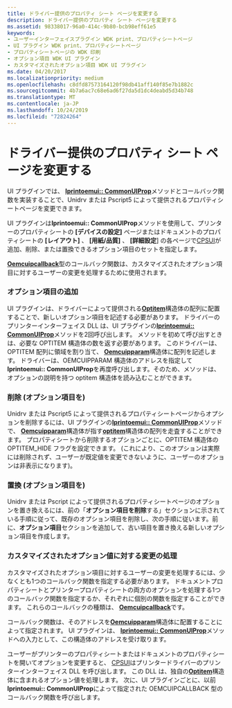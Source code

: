 ```yaml
---
title: ドライバー提供のプロパティ シート ページを変更する
description: ドライバー提供のプロパティ シート ページを変更する
ms.assetid: 98338017-96a0-414c-9b80-bcb98eff61e5
keywords:
- ユーザーインターフェイスプラグイン WDK print、プロパティシートページ
- UI プラグイン WDK print、プロパティシートページ
- プロパティシートページの WDK 印刷
- オプション項目 WDK UI プラグイン
- カスタマイズされたオプション項目 WDK UI プラグイン
ms.date: 04/20/2017
ms.localizationpriority: medium
ms.openlocfilehash: c8dfd87573164120f98db41aff140f85e7b1882c
ms.sourcegitcommit: 4b7a6ac7c68e6ad6f27da5d1dc4deabd5d34b748
ms.translationtype: MT
ms.contentlocale: ja-JP
ms.lasthandoff: 10/24/2019
ms.locfileid: "72824264"
---
```

# <a name="modifying-a-driver-supplied-property-sheet-page"></a>ドライバー提供のプロパティ シート ページを変更する





UI プラグインでは、 [**Iprintoemui:: CommonUIProp**](https://docs.microsoft.com/windows-hardware/drivers/ddi/prcomoem/nf-prcomoem-iprintoemui-commonuiprop)メソッドとコールバック関数を実装することで、Unidrv または Pscript5 によって提供されるプロパティシートページを変更できます。

UI プラグインは**Iprintoemui:: CommonUIProp**メソッドを使用して、プリンターのプロパティシートの **[デバイスの設定]** ページまたはドキュメントのプロパティシートの **[レイアウト]** 、 **[用紙/品質]** 、 **[詳細設定**] の各ページで[CPSUI](common-property-sheet-user-interface.md)が追加、削除、または置換できるオプション項目のセットを指定します。

[**Oemcuipcallback**](https://docs.microsoft.com/windows-hardware/drivers/ddi/printoem/nc-printoem-oemcuipcallback)型のコールバック関数は、カスタマイズされたオプション項目に対するユーザーの変更を処理するために使用されます。

### <a href="" id="ddk-adding-option-items-gg"></a>オプション項目の追加

UI プラグインは、ドライバーによって提供される[**Optitem**](https://docs.microsoft.com/windows-hardware/drivers/ddi/compstui/ns-compstui-_optitem)構造体の配列に配置することで、新しいオプション項目を記述する必要があります。 ドライバーのプリンターインターフェイス DLL は、UI プラグインの[**Iprintoemui:: CommonUIProp**](https://docs.microsoft.com/windows-hardware/drivers/ddi/prcomoem/nf-prcomoem-iprintoemui-commonuiprop)メソッドを2回呼び出します。 メソッドを初めて呼び出すときは、必要な OPTITEM 構造体の数を返す必要があります。 このドライバーは、OPTITEM 配列に領域を割り当て、 [**Oemcuipparam**](https://docs.microsoft.com/windows-hardware/drivers/ddi/printoem/ns-printoem-_oemcuipparam)構造体に配列を記述します。 ドライバーは、OEMCUIPPARAM 構造体のアドレスを指定して**Iprintoemui:: CommonUIProp**を再度呼び出します。そのため、メソッドは、オプションの説明を持つ optitem 構造体を読み込むことができます。

### <a href="" id="ddk-removing-option-items-gg"></a>削除 (オプション項目を)

Unidrv または Pscript5 によって提供されるプロパティシートページからオプションを削除するには、UI プラグインの[**Iprintoemui:: CommonUIProp**](https://docs.microsoft.com/windows-hardware/drivers/ddi/prcomoem/nf-prcomoem-iprintoemui-commonuiprop)メソッドで、 [**Oemcuipparam**](https://docs.microsoft.com/windows-hardware/drivers/ddi/printoem/ns-printoem-_oemcuipparam)構造体が指す[**optitem**](https://docs.microsoft.com/windows-hardware/drivers/ddi/compstui/ns-compstui-_optitem)構造体の配列を走査することができます。 プロパティシートから削除するオプションごとに、OPTITEM 構造体の OPTITEM\_HIDE フラグを設定できます。 (これにより、このオプションは実際には削除されず、ユーザーが既定値を変更できないように、ユーザーのオプションは非表示になります)。

### <a href="" id="ddk-replacing-option-items-gg"></a>置換 (オプション項目を)

Unidrv または Pscript によって提供されるプロパティシートページのオプションを置き換えるには、前の「**オプション項目を削除**する」セクションに示されている手順に従って、既存のオプション項目を削除し、次の手順に従います。前に、**オプション項目**セクションを追加して、古い項目を置き換える新しいオプション項目を作成します。

### <a href="" id="ddk-handling-modifications-to-customized-option-values-gg"></a>カスタマイズされたオプション値に対する変更の処理

カスタマイズされたオプション項目に対するユーザーの変更を処理するには、少なくとも1つのコールバック関数を指定する必要があります。 ドキュメントプロパティシートとプリンタープロパティシートの両方のオプションを処理する1つのコールバック関数を指定するか、それぞれに個別の関数を指定することができます。 これらのコールバックの種類は、 [**Oemcuipcallback**](https://docs.microsoft.com/windows-hardware/drivers/ddi/printoem/nc-printoem-oemcuipcallback)です。

コールバック関数は、そのアドレスを[**Oemcuipparam**](https://docs.microsoft.com/windows-hardware/drivers/ddi/printoem/ns-printoem-_oemcuipparam)構造体に配置することによって指定されます。 UI プラグインは、 [**Iprintoemui:: CommonUIProp**](https://docs.microsoft.com/windows-hardware/drivers/ddi/prcomoem/nf-prcomoem-iprintoemui-commonuiprop)メソッドへの入力として、この構造体のアドレスを受け取ります。

ユーザーがプリンターのプロパティシートまたはドキュメントのプロパティシートを開いてオプションを変更すると、 [CPSUI](common-property-sheet-user-interface.md)はプリンタードライバーのプリンターインターフェイス DLL を呼び出します。 この DLL は、独自の[**Optitem**](https://docs.microsoft.com/windows-hardware/drivers/ddi/compstui/ns-compstui-_optitem)構造体に含まれるオプション値を処理します。 次に、UI プラグインごとに、以前**Iprintoemui:: CommonUIProp**によって指定された OEMCUIPCALLBACK 型のコールバック関数を呼び出します。

 

 




